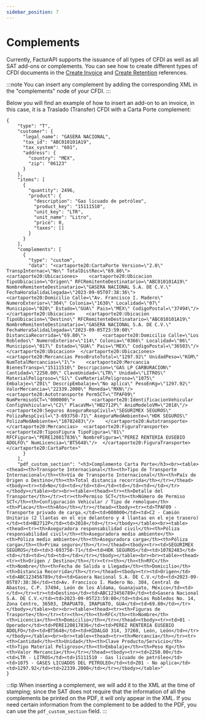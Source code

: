 ```yaml
---
sidebar_position: 7
---
```


# Complements

Currently, FacturAPI supports the issuance of all types of CFDI as well as all
SAT add-ons or complements. You can see how to create different types of CFDI
documents in the [Create Invoice](/api#tag/invoice/operation/createInvoice) and
[Create Retention](/api#tag/retention/operation/createRetention) references.

:::note
You can insert any complement by adding the corresponding XML in the
"complements" node of your CFDI.
:::

Below you will find an example of how to insert an add-on to an invoice, in this
case, it is a Traslado (Transfer) CFDI with a Carta Porte complement:

```
{
    "type": "T",
    "customer": {
      "legal_name": "GASERA NACIONAL",
      "tax_id": "ABC010101A19",
      "tax_system": "601",
      "address": {
        "country": "MEX",
        "zip": "06123"
      }
    },
    "items": [
      {
        "quantity": 2496,
        "product": {
          "description": "Gas licuado de petróleo",
          "product_key": "15111510",
          "unit_key": "LTR",
          "unit_name": "Litro",
          "price": 0,
          "taxes": []
        }
      }
    ],
    "complements": [
      {
        "type": "custom",
        "data": "<cartaporte20:CartaPorte Version=\"2.0\" TranspInternac=\"No\" TotalDistRec=\"69.80\">  <cartaporte20:Ubicaciones>    <cartaporte20:Ubicacion TipoUbicacion=\"Origen\" RFCRemitenteDestinatario=\"ABC010101A19\" NombreRemitenteDestinatario=\"GASERA NACIONAL S.A. DE C.V.\" FechaHoraSalidaLlegada=\"2023-09-05T07:38:36\">      <cartaporte20:Domicilio Calle=\"Av. Francisco I. Madero\" NumeroExterior=\"304\" Colonia=\"1630\" Localidad=\"07\" Municipio=\"020\" Estado=\"GUA\" Pais=\"MEX\" CodigoPostal=\"37494\"/>    </cartaporte20:Ubicacion>    <cartaporte20:Ubicacion TipoUbicacion=\"Destino\" RFCRemitenteDestinatario=\"ABC010101A19\" NombreRemitenteDestinatario=\"GASERA NACIONAL S.A. DE C.V.\" FechaHoraSalidaLlegada=\"2023-09-05T23:59:00\" DistanciaRecorrida=\"69.80\">      <cartaporte20:Domicilio Calle=\"Los Robledos\" NumeroExterior=\"114\" Colonia=\"0366\" Localidad=\"06\" Municipio=\"017\" Estado=\"GUA\" Pais=\"MEX\" CodigoPostal=\"36503\"/>    </cartaporte20:Ubicacion>  </cartaporte20:Ubicaciones>  <cartaporte20:Mercancias PesoBrutoTotal=\"1297.92\" UnidadPeso=\"KGM\" NumTotalMercancias=\"1\">    <cartaporte20:Mercancia BienesTransp=\"15111510\" Descripcion=\"GAS LP CARBURACION\" Cantidad=\"2250.00\" ClaveUnidad=\"LTR\" Unidad=\"LITROS\" MaterialPeligroso=\"Sí\" CveMaterialPeligroso=\"1075\" Embalaje=\"Z01\" DescripEmbalaje=\"No aplica\" PesoEnKg=\"1297.92\" ValorMercancia=\"22339.2000\" Moneda=\"MXN\"/>    <cartaporte20:Autotransporte PermSCT=\"TPAF09\" NumPermisoSCT=\"000000\">      <cartaporte20:IdentificacionVehicular ConfigVehicular=\"C2\" PlacaVM=\"HB2712P\" AnioModeloVM=\"2018\"/>      <cartaporte20:Seguros AseguraRespCivil=\"SEGURIMEX SEGUROS\" PolizaRespCivil=\"3-693750-71\" AseguraMedAmbiente=\"HDK SEGUROS\" PolizaMedAmbiente=\"10782483\"/>    </cartaporte20:Autotransporte>  </cartaporte20:Mercancias>  <cartaporte20:FiguraTransporte>    <cartaporte20:TiposFigura TipoFigura=\"01\" RFCFigura=\"PERE120817836\" NombreFigura=\"PEREZ RENTERIA EUSEBIO ADOLFO\" NumLicencia=\"BT5648\"/>  </cartaporte20:FiguraTransporte></cartaporte20:CartaPorte>"
      }
    ],
    "pdf_custom_section": "<h3>Complemento Carta Porte</h3><br><table><thead><th>Transporte Internacional</th><th>Tipo de Transporte Internacional</th><th>Vía de Transporte Internacional</th><th>País de Origen o Destino</th><th>Total distancia recorrida</th></tr></thead><tbody><tr><td>No</td><td></td><td></td><td></td><td></td></tr></tbody></table><br><br><table><thead><tr><th>Detalle del Transporte</th></tr><tr><th>Permiso SCT</th><th>Número de Permiso SCT</th><th>Configuración Vehicular / Tipo de remolque</th><th>Placa</th><th>Año</th></tr></thead><tbody><tr><td>TPAF09 - Transporte privado de carga.</td><td>000000</td><td>C2 - Camión Unitario (2 llantas en el eje delantero y 4 llantas en el eje trasero)</td><td>HB2712P</td><td>2018</td></tr></tbody></table><br><table><thead><tr><th>Aseguradora responsabilidad civil</th><th>Póliza responsabilidad civil</th><th>Aseguradora medio ambiente</th><th>Póliza medio ambiente</th><th>Aseguradora carga</th><th>Póliza carga</th><th>Prima seguro</th></tr></thead><tbody><tr><td>SEGURIMEX SEGUROS</td><td>3-693750-71</td><td>HDK SEGUROS</td><td>10782483</td><td></td><td></td><td></td></tr></tbody></table><br><br><table><thead><tr><th>Origen / Destino</th></tr><tr><th></th><th>RFC</th><th>Nombre</th><th>Fecha de Salida o Llegada</th><th>Domicilio</th><th>Distancia Recorrida</th></tr></thead><tbody><tr><td>Origen</td><td>ABC123456789</td><td>Gasera Nacional S.A. DE C.V.</td><td>2023-09-05T07:38:36</td><td>Av. Francisco I. Madero No. 304, Central de Abastos, C.P. 37494, León de los Aldama, Guanajuato, México</td><td></td></tr><tr><td>Destino</td><td>ABC123456789</td><td>Gasera Nacional S.A. DE C.V.</td><td>2023-09-05T23:59:00</td><td>Los Robledos No. 14, Zona Centro, 36503, IRAPUATO, IRAPUATO, GUA</td><td>69.80</td></tr></tbody></table><br><br><table><thead><tr><th>Figuras de Trasporte</th></tr><tr><th></th><th>RFC</th><th>Nombre</th><th>Licencia</th><th>Domicilio</th></tr></thead><tbody><tr><td>01 - Operador</td><td>PERE120817836</td><td>PEREZ RENTERIA EUSEBIO ADOLFO</td><td>BT5648</td><td>HIDALGO 314, 37260, León, León</td></tr></tbody></table><br><br><table><thead><tr><th>Mercancía</th></tr><tr><th>Cantidad</th><th>Unidad</th><th>Clave Producto/Servicio</th><th>Tipo Material Peligroso</th><th>Embalaje</th><th>Peso Kg</th><th>Valor Mercancía</th></tr></thead><tbody><tr><td>2250.00</td><td>LTR - LITROS</td><td>15111510 - Gas licuado de petróleo</td><td>1075 - GASES LICUADOS DEL PETROLEO</td><td>Z01 - No aplica</td><td>1297.92</td><td>22339.2000</td></tr></tbody></table>"
}
```

:::tip
When inserting a complement, we will add it to the XML at the time of stamping; since the SAT does not require that the information of all the complements be printed on the PDF, it will only appear in the XML. If you need certain information from the complement to be added to the PDF, you can use the `pdf_custom_section` field.
:::
